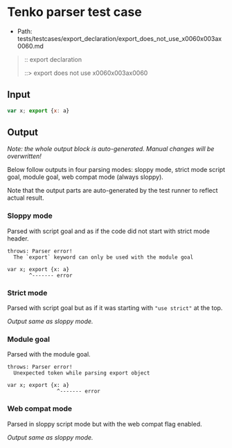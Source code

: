 # Tenko parser test case

- Path: tests/testcases/export_declaration/export_does_not_use_x0060x003ax0060.md

> :: export declaration
>
> ::> export does not use x0060x003ax0060

## Input

`````js
var x; export {x: a}
`````

## Output

_Note: the whole output block is auto-generated. Manual changes will be overwritten!_

Below follow outputs in four parsing modes: sloppy mode, strict mode script goal, module goal, web compat mode (always sloppy).

Note that the output parts are auto-generated by the test runner to reflect actual result.

### Sloppy mode

Parsed with script goal and as if the code did not start with strict mode header.

`````
throws: Parser error!
  The `export` keyword can only be used with the module goal

var x; export {x: a}
       ^------- error
`````

### Strict mode

Parsed with script goal but as if it was starting with `"use strict"` at the top.

_Output same as sloppy mode._

### Module goal

Parsed with the module goal.

`````
throws: Parser error!
  Unexpected token while parsing export object

var x; export {x: a}
                ^------- error
`````


### Web compat mode

Parsed in sloppy script mode but with the web compat flag enabled.

_Output same as sloppy mode._
